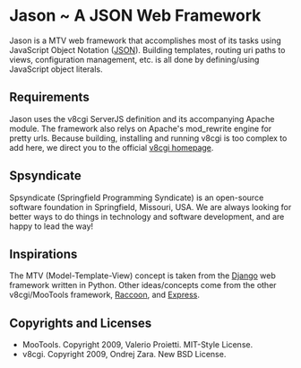 Jason ~ A JSON Web Framework
============================
Jason is a MTV web framework that accomplishes most of its tasks using JavaScript
Object Notation ([JSON](http://www.json.org/)). Building templates, routing uri
paths to views, configuration management, etc. is all done by defining/using JavaScript object
literals.


Requirements
------------
Jason uses the v8cgi ServerJS definition and its accompanying Apache module.
The framework also relys on Apache's mod_rewrite engine for pretty urls. Because building, 
installing and running v8cgi is too complex to add here, we direct you to the official
[v8cgi homepage](http://code.google.com/p/v8cgi/).


Spsyndicate
-----------
Spsyndicate (Springfield Programming Syndicate) is an open-source software
foundation in Springfield, Missouri, USA. We are always looking for better ways
to do things in technology and software development, and are happy to lead the
way!


Inspirations
------------
The MTV (Model-Template-View) concept is taken from the
[Django](http://www.djangoproject.com/) web framework written in Python. Other
ideas/concepts come from the other v8cgi/MooTools framework,
[Raccoon](http://github.com/keeto/raccoon), and [Express](http://github.com/visionmedia/express).


Copyrights and Licenses
-----------------------
- MooTools. Copyright 2009, Valerio Proietti. MIT-Style License.
- v8cgi. Copyright 2009, Ondrej Zara. New BSD License.
